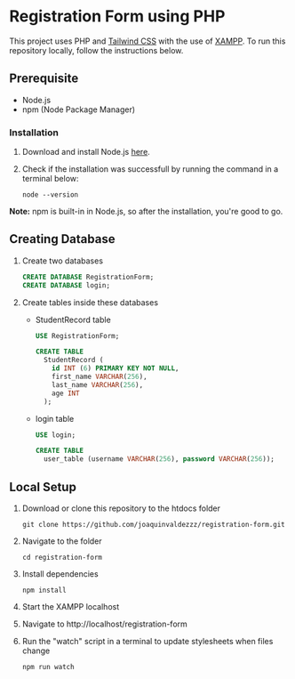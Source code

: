 # Registration Form using PHP

This project uses PHP and [Tailwind CSS](https://tailwindcss.com) with the use of [XAMPP](https://www.apachefriends.org). To run this repository locally, follow the instructions below.

## Prerequisite

- Node.js
- npm (Node Package Manager)

### Installation

1. Download and install Node.js [here](https://nodejs.org/en/).
2. Check if the installation was successfull by running the command in a terminal below:

   ```shell
   node --version
   ```

**Note:** npm is built-in in Node.js, so after the installation, you're good to go.

## Creating Database

1. Create two databases

   ```sql
   CREATE DATABASE RegistrationForm;
   CREATE DATABASE login;
   ```

2. Create tables inside these databases

   - StudentRecord table

     ```sql
     USE RegistrationForm;

     CREATE TABLE
       StudentRecord (
         id INT (6) PRIMARY KEY NOT NULL,
         first_name VARCHAR(256),
         last_name VARCHAR(256),
         age INT
       );
     ```

   - login table

     ```sql
     USE login;

     CREATE TABLE
       user_table (username VARCHAR(256), password VARCHAR(256));
     ```

## Local Setup

1. Download or clone this repository to the htdocs folder

   ```shell
   git clone https://github.com/joaquinvaldezzz/registration-form.git
   ```

2. Navigate to the folder

   ```shell
   cd registration-form
   ```

3. Install dependencies

   ```shell
   npm install
   ```

4. Start the XAMPP localhost
5. Navigate to http://localhost/registration-form
6. Run the "watch" script in a terminal to update stylesheets when files change

   ```shell
   npm run watch
   ```
